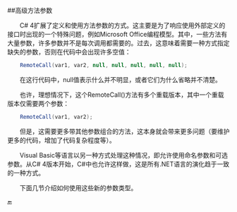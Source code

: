 ##高级方法参数

&emsp;&emsp;C# 4扩展了定义和使用方法参数的方式。这主要是为了响应使用外部定义的接口时出现的一个特殊问题，例如Microsoft Office编程模型。其中，一些方法有大量参数，许多参数并不是每次调用都需要的。过去，这意味着需要一种方式指定缺失的参数，否则在代码中会出现许多空值：

```csharp
    RemoteCall(var1, var2, null, null, null, null, null);
```

&emsp;&emsp;在这行代码中，null值表示什么并不明显，或者它们为什么省略并不清楚。

&emsp;&emsp;也许，理想情况下，这个RemoteCall()方法有多个重载版本，其中一个重载版本仅需要两个参数：

```csharp
    RemoteCall(var1, var2);
```

&emsp;&emsp;但是，这需要更多带其他参数组合的方法，这本身就会带来更多问题（要维护更多的代码，增加了代码复杂程度等）。

&emsp;&emsp;Visual Basic等语言以另一种方式处理这种情况，即允许使用命名参数和可选参数。从C# 4版本开始，C#中也允许这样做，这是所有.NET语言的演化趋于一致的一种方式。

&emsp;&emsp;下面几节介绍如何使用这些新的参数类型。


🔚